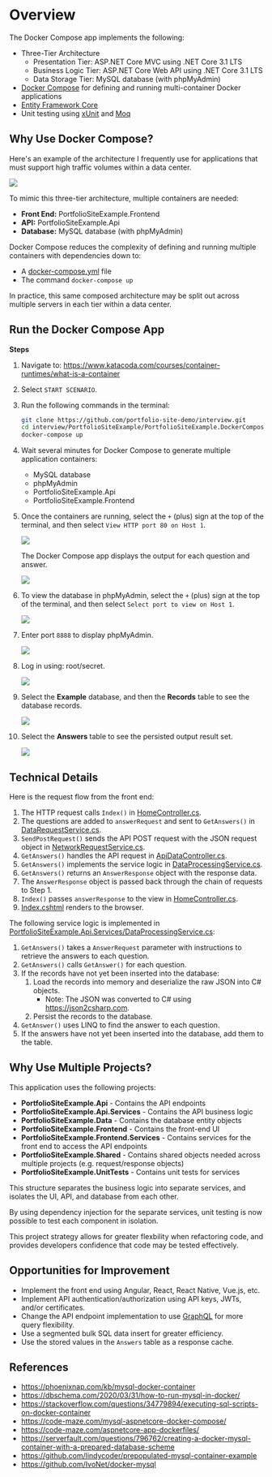 # Overview

The Docker Compose app implements the following:
- Three-Tier Architecture
  - Presentation Tier: ASP.NET Core MVC using .NET Core 3.1 LTS
  - Business Logic Tier: ASP.NET Core Web API using .NET Core 3.1 LTS
  - Data Storage Tier: MySQL database (with phpMyAdmin)
- [Docker Compose](https://docs.docker.com/compose/) for defining and running multi-container Docker applications
- [Entity Framework Core](https://docs.microsoft.com/en-us/ef/core/)
- Unit testing using [xUnit](https://xunit.net/) and [Moq](https://github.com/moq/moq4#moq)

## Why Use Docker Compose?

Here's an example of the architecture I frequently use for applications that must support high traffic volumes within a data center.

![](Images/ritterim-architecture-diagram.png)

To mimic this three-tier architecture, multiple containers are needed:
- **Front End:** PortfolioSiteExample.Frontend
- **API:** PortfolioSiteExample.Api
- **Database:** MySQL database (with phpMyAdmin)

Docker Compose reduces the complexity of defining and running multiple containers with dependencies down to:
- A [docker-compose.yml](https://github.com/portfolio-site-demo/interview/blob/master/PortfolioSiteExample/PortfolioSiteExample.DockerComposeApp/docker-compose.yml) file
- The command `docker-compose up`

In practice, this same composed architecture may be split out across multiple servers in each tier within a data center.

## Run the Docker Compose App

**Steps**
1. Navigate to: https://www.katacoda.com/courses/container-runtimes/what-is-a-container
2. Select `START SCENARIO`.
3. Run the following commands in the terminal:
	```bash
	git clone https://github.com/portfolio-site-demo/interview.git
	cd interview/PortfolioSiteExample/PortfolioSiteExample.DockerComposeApp
	docker-compose up
	```
4. Wait several minutes for Docker Compose to generate multiple application containers:
   - MySQL database
   - phpMyAdmin
   - PortfolioSiteExample.Api
   - PortfolioSiteExample.Frontend
5. Once the containers are running, select the `+` (plus) sign at the top of the terminal, and then select `View HTTP port 80 on Host 1`.
   
   ![](Images/DockerComposeAppScreenshot1.png)

   The Docker Compose app displays the output for each question and answer.

   ![](Images/DockerComposeAppScreenshot2.png)

6. To view the database in phpMyAdmin, select the `+` (plus) sign at the top of the terminal, and then select `Select port to view on Host 1`.

   ![](Images/DockerComposeAppScreenshot3.png)

7. Enter port `8888` to display phpMyAdmin.

   ![](Images/DockerComposeAppScreenshot4.png)

8. Log in using: root/secret.

   ![](Images/DockerComposeAppScreenshot5.png)

9. Select the **Example** database, and then the **Records** table to see the database records.

   ![](Images/DockerComposeAppScreenshot6.png)

10. Select the **Answers** table to see the persisted output result set.

    ![](Images/DockerComposeAppScreenshot7.png)

## Technical Details

Here is the request flow from the front end:
1. The HTTP request calls `Index()` in [HomeController.cs](https://github.com/portfolio-site-demo/interview/blob/master/PortfolioSiteExample/PortfolioSiteExample.DockerComposeApp/PortfolioSiteExample.Frontend/Controllers/HomeController.cs).
2. The questions are added to `answerRequest` and sent to `GetAnswers()` in [DataRequestService.cs](https://github.com/portfolio-site-demo/interview/blob/master/PortfolioSiteExample/PortfolioSiteExample.DockerComposeApp/PortfolioSiteExample.Frontend.Services/DataRequestService.cs).
3. `SendPostRequest()` sends the API POST request with the JSON request object in [NetworkRequestService.cs](https://github.com/portfolio-site-demo/interview/blob/master/PortfolioSiteExample/PortfolioSiteExample.DockerComposeApp/PortfolioSiteExample.Frontend.Services/NetworkRequestService.cs).
4. `GetAnswers()` handles the API request in [ApiDataController.cs](https://github.com/portfolio-site-demo/interview/blob/master/PortfolioSiteExample/PortfolioSiteExample.DockerComposeApp/PortfolioSiteExample.Api/Controllers/ApiDataController.cs).
5. `GetAnswers()` implements the service logic in [DataProcessingService.cs](https://github.com/portfolio-site-demo/interview/blob/master/PortfolioSiteExample/PortfolioSiteExample.DockerComposeApp/PortfolioSiteExample.Api.Services/DataProcessingService.cs).
6. `GetAnswers()` returns an `AnswerResponse` object with the response data.
7. The `AnswerResponse` object is passed back through the chain of requests to Step 1.
8. `Index()` passes `answerResponse` to the view in [HomeController.cs](https://github.com/portfolio-site-demo/interview/blob/master/PortfolioSiteExample/PortfolioSiteExample.DockerComposeApp/PortfolioSiteExample.Frontend/Controllers/HomeController.cs).
9. [Index.cshtml](https://github.com/portfolio-site-demo/interview/blob/master/PortfolioSiteExample/PortfolioSiteExample.DockerComposeApp/PortfolioSiteExample.Frontend/Views/Home/Index.cshtml) renders to the browser.

The following service logic is implemented in [PortfolioSiteExample.Api.Services/DataProcessingService.cs](https://github.com/portfolio-site-demo/interview/blob/master/PortfolioSiteExample/PortfolioSiteExample.DockerComposeApp/PortfolioSiteExample.Api.Services/DataProcessingService.cs):
1. `GetAnswers()` takes a `AnswerRequest` parameter with instructions to retrieve the answers to each question.
2. `GetAnswers()` calls `GetAnswer()` for each question.
3. If the records have not yet been inserted into the database:
   1. Load the records into memory and deserialize the raw JSON into C# objects.
      - Note: The JSON was converted to C# using https://json2csharp.com.
   2. Persist the records to the database.
4. `GetAnswer()` uses LINQ to find the answer to each question.
5. If the answers have not yet been inserted into the database, add them to the table.

## Why Use Multiple Projects?

This application uses the following projects:
- **PortfolioSiteExample.Api** - Contains the API endpoints
- **PortfolioSiteExample.Api.Services** - Contains the API business logic
- **PortfolioSiteExample.Data** - Contains the database entity objects
- **PortfolioSiteExample.Frontend** - Contains the front-end UI
- **PortfolioSiteExample.Frontend.Services** - Contains services for the front end to access the API endpoints
- **PortfolioSiteExample.Shared** - Contains shared objects needed across multiple projects (e.g. request/response objects)
- **PortfolioSiteExample.UnitTests** - Contains unit tests for services

This structure separates the business logic into separate services, and isolates the UI, API, and database from each other.

By using dependency injection for the separate services, unit testing is now possible to test each component in isolation.

This project strategy allows for greater flexbility when refactoring code, and provides developers confidence that code may be tested effectively.

## Opportunities for Improvement

- Implement the front end using Angular, React, React Native, Vue.js, etc.
- Implement API authentication/authorization using API keys, JWTs, and/or certificates.
- Change the API endpoint implementation to use [GraphQL](https://graphql.org/) for more query flexibility.
- Use a segmented bulk SQL data insert for greater efficiency.
- Use the stored values in the `Answers` table as a response cache.

## References

- https://phoenixnap.com/kb/mysql-docker-container
- https://dbschema.com/2020/03/31/how-to-run-mysql-in-docker/
- https://stackoverflow.com/questions/34779894/executing-sql-scripts-on-docker-container
- https://code-maze.com/mysql-aspnetcore-docker-compose/
- https://code-maze.com/aspnetcore-app-dockerfiles/
- https://serverfault.com/questions/796762/creating-a-docker-mysql-container-with-a-prepared-database-scheme
- https://github.com/lindycoder/prepopulated-mysql-container-example
- https://github.com/IvoNet/docker-mysql